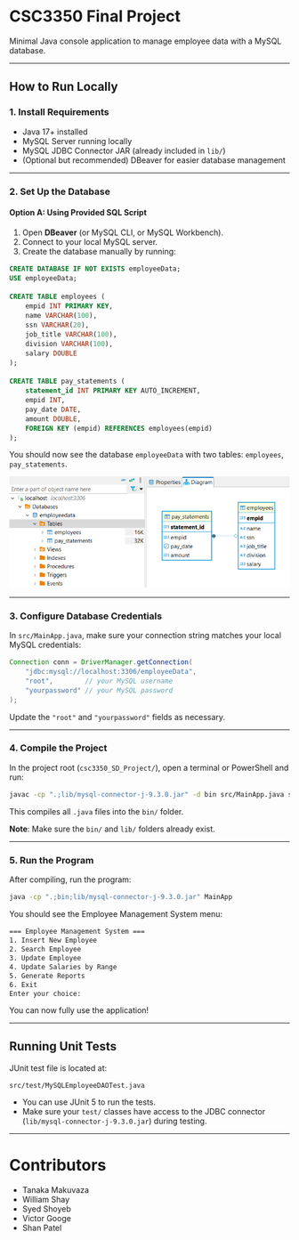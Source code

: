 # CSC3350 Final Project

Minimal Java console application to manage employee data with a MySQL database.

---

## How to Run Locally

### 1. Install Requirements

- Java 17+ installed
- MySQL Server running locally
- MySQL JDBC Connector JAR (already included in `lib/`)
- (Optional but recommended) DBeaver for easier database management

---

### 2. Set Up the Database

#### Option A: Using Provided SQL Script

1. Open **DBeaver** (or MySQL CLI, or MySQL Workbench).
2. Connect to your local MySQL server.
3. Create the database manually by running:

```sql
CREATE DATABASE IF NOT EXISTS employeeData;
USE employeeData;

CREATE TABLE employees (
    empid INT PRIMARY KEY,
    name VARCHAR(100),
    ssn VARCHAR(20),
    job_title VARCHAR(100),
    division VARCHAR(100),
    salary DOUBLE
);

CREATE TABLE pay_statements (
    statement_id INT PRIMARY KEY AUTO_INCREMENT,
    empid INT,
    pay_date DATE,
    amount DOUBLE,
    FOREIGN KEY (empid) REFERENCES employees(empid)
);
```

You should now see the database `employeeData` with two tables: `employees`, `pay_statements`.

![alt text](bin/image.png)


---

### 3. Configure Database Credentials

In `src/MainApp.java`, make sure your connection string matches your local MySQL credentials:

```java
Connection conn = DriverManager.getConnection(
    "jdbc:mysql://localhost:3306/employeeData",
    "root",        // your MySQL username
    "yourpassword" // your MySQL password
);
```

Update the `"root"` and `"yourpassword"` fields as necessary.

---

### 4. Compile the Project

In the project root (`csc3350_SD_Project/`), open a terminal or PowerShell and run:

```bash
javac -cp ".;lib/mysql-connector-j-9.3.0.jar" -d bin src/MainApp.java src/dao/*.java src/interfaces/*.java src/models/*.java src/reports/*.java src/ui/*.java
```

This compiles all `.java` files into the `bin/` folder.

**Note**: Make sure the `bin/` and `lib/` folders already exist.

---

### 5. Run the Program

After compiling, run the program:

```bash
java -cp ".;bin;lib/mysql-connector-j-9.3.0.jar" MainApp
```

You should see the Employee Management System menu:

```
=== Employee Management System ===
1. Insert New Employee
2. Search Employee
3. Update Employee
4. Update Salaries by Range
5. Generate Reports
6. Exit
Enter your choice:
```

You can now fully use the application!

---

## Running Unit Tests

JUnit test file is located at:

```plaintext
src/test/MySQLEmployeeDAOTest.java
```

- You can use JUnit 5 to run the tests.
- Make sure your `test/` classes have access to the JDBC connector (`lib/mysql-connector-j-9.3.0.jar`) during testing.

---

# Contributors

- Tanaka Makuvaza
- William Shay
- Syed Shoyeb
- Victor Googe
- Shan Patel